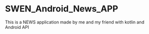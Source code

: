 # SWEN_Android_News_APP
This is a NEWS application made by me and my friend with kotlin and Android API
